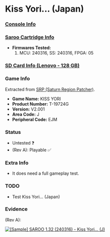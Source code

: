 # Kiss Yori... (Japan)

### [Console Info](../../../../Info/Consoles/VA13/README.md)

### [Saroo Cartridge Info](../../../../Info/Cartridges/RetroGameParadiseStore/1.32F/README.md)

- <b>Firmwares Tested:</b>
  1. MCU: 240316, SS: 240316, FPGA: 05

### [SD Card Info (Lenovo - 128 GB)](../../../../Info/SdCards/Lenovo/128GB/fat32/README.md)

### Game Info

Extracted from [SRP (Saturn Region Patcher)](https://segaxtreme.net/resources/saturn-region-patcher.81/download).

- <b>Game Name:</b> KISS YORI
- <b>Product Number:</b> T-19724G
- <b>Version:</b> V2.001
- <b>Area Code:</b> J
- <b>Peripheral Code:</b> EJM

### Status

- Untested :question:
- (Rev A): Playable :white_check_mark:

### Extra Info

- It does need a full gameplay test.

### TODO

- Test Kiss Yori... (Japan)

### Evidence

(Rev A):

[![[Sample] SAROO 1.32 (240316) - Kiss Yori... (J)](https://img.youtube.com/vi/chuCZJETbOw/0.jpg)](https://www.youtube.com/watch?v=chuCZJETbOw)
